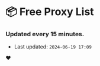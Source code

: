 # :package: Free Proxy List
### Updated every 15 minutes.

- Last updated: `2024-06-19 17:09`

:heart:
